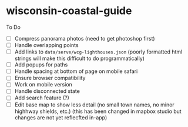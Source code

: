 # wisconsin-coastal-guide

To Do
- [ ] Compress panorama photos (need to get photoshop first)
- [ ] Handle overlapping points
- [ ] Add links to `data/serve/wcg-lighthouses.json` (poorly formatted html strings will make this difficult to do programmatically)
- [ ] Add popups for paths
- [ ] Handle spacing at bottom of page on mobile safari
- [ ] Ensure browser compatibility
- [ ] Work on mobile version
- [ ] Handle disconnected state
- [ ] Add search feature (?)
- [ ] Edit base map to show less detail (no small town names, no minor highhway shields, etc.) (this has been changed in mapbox studio but changes are not yet reflecfted in-app)
